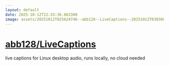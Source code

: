 ```yaml
---
layout: default
date: 2025-10-12T22:33:36.663308
image: assets/20251012T025624746--abb128--LiveCaptions--20251012T030300690--cropped.png
---
```


# [abb128/LiveCaptions](https://github.com/abb128/LiveCaptions)

live captions for Linux desktop audio, runs locally, no cloud needed
